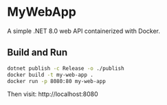 # MyWebApp

A simple .NET 8.0 web API containerized with Docker.

## Build and Run

```bash
dotnet publish -c Release -o ./publish
docker build -t my-web-app .
docker run -p 8080:80 my-web-app
```

Then visit: http://localhost:8080
